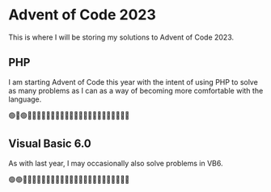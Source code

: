 # Advent of Code 2023

This is where I will be storing my solutions to Advent of Code 2023.

## PHP

I am starting Advent of Code this year with the intent of using PHP to solve as many problems as I can as a way of
becoming more comfortable with the language.

🟢🔴🟢🔴🔴🔴🔴🔴🔴🔴🔴🔴🔴🔴🔴🔴🔴🔴🔴🔴🔴🔴🔴🔴🔴

## Visual Basic 6.0

As with last year, I may occasionally also solve problems in VB6.

🟢🟢🔴🔴🔴🔴🔴🔴🔴🔴🔴🔴🔴🔴🔴🔴🔴🔴🔴🔴🔴🔴🔴🔴🔴